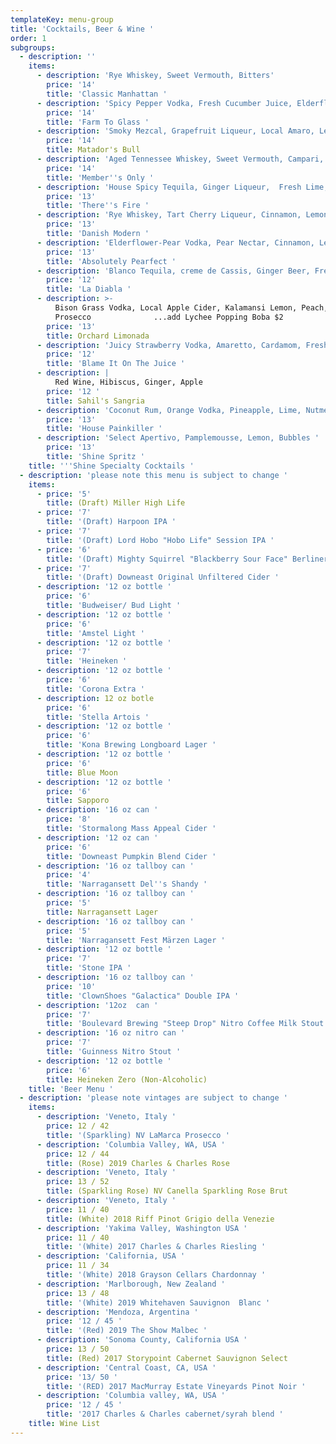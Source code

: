 ```yaml
---
templateKey: menu-group
title: 'Cocktails, Beer & Wine '
order: 1
subgroups:
  - description: ''
    items:
      - description: 'Rye Whiskey, Sweet Vermouth, Bitters'
        price: '14'
        title: 'Classic Manhattan '
      - description: 'Spicy Pepper Vodka, Fresh Cucumber Juice, Elderflower, Lemon '
        price: '14'
        title: 'Farm To Glass '
      - description: 'Smoky Mezcal, Grapefruit Liqueur, Local Amaro, Lemon, Orange Bitters '
        price: '14'
        title: Matador's Bull
      - description: 'Aged Tennessee Whiskey, Sweet Vermouth, Campari, Tart Cherry Liqueur '
        price: '14'
        title: 'Member''s Only '
      - description: 'House Spicy Tequila, Ginger Liqueur,  Fresh Lime, Agave '
        price: '13'
        title: 'There''s Fire '
      - description: 'Rye Whiskey, Tart Cherry Liqueur, Cinnamon, Lemon '
        price: '13'
        title: 'Danish Modern '
      - description: 'Elderflower-Pear Vodka, Pear Nectar, Cinnamon, Lemon '
        price: '13'
        title: 'Absolutely Pearfect '
      - description: 'Blanco Tequila, creme de Cassis, Ginger Beer, Fresh Lime '
        price: '12'
        title: 'La Diabla '
      - description: >-
          Bison Grass Vodka, Local Apple Cider, Kalamansi Lemon, Peach,
          Prosecco              ...add Lychee Popping Boba $2
        price: '13'
        title: Orchard Limonada
      - description: 'Juicy Strawberry Vodka, Amaretto, Cardamom, Fresh Lime '
        price: '12'
        title: 'Blame It On The Juice '
      - description: |
          Red Wine, Hibiscus, Ginger, Apple
        price: '12 '
        title: Sahil's Sangria
      - description: 'Coconut Rum, Orange Vodka, Pineapple, Lime, Nutmeg'
        price: '13'
        title: 'House Painkiller '
      - description: 'Select Apertivo, Pamplemousse, Lemon, Bubbles '
        price: '13'
        title: 'Shine Spritz '
    title: '''Shine Specialty Cocktails '
  - description: 'please note this menu is subject to change '
    items:
      - price: '5'
        title: (Draft) Miller High Life
      - price: '7'
        title: '(Draft) Harpoon IPA '
      - price: '7'
        title: '(Draft) Lord Hobo "Hobo Life" Session IPA '
      - price: '6'
        title: '(Draft) Mighty Squirrel "Blackberry Sour Face" Berliner Weisse '
      - price: '7'
        title: '(Draft) Downeast Original Unfiltered Cider '
      - description: '12 oz bottle '
        price: '6'
        title: 'Budweiser/ Bud Light '
      - description: '12 oz bottle '
        price: '6'
        title: 'Amstel Light '
      - description: '12 oz bottle '
        price: '7'
        title: 'Heineken '
      - description: '12 oz bottle '
        price: '6'
        title: 'Corona Extra '
      - description: 12 oz botle
        price: '6'
        title: 'Stella Artois '
      - description: '12 oz bottle '
        price: '6'
        title: 'Kona Brewing Longboard Lager '
      - description: '12 oz bottle '
        price: '6'
        title: Blue Moon
      - description: '12 oz bottle '
        price: '6'
        title: Sapporo
      - description: '16 oz can '
        price: '8'
        title: 'Stormalong Mass Appeal Cider '
      - description: '12 oz can '
        price: '6'
        title: 'Downeast Pumpkin Blend Cider '
      - description: '16 oz tallboy can '
        price: '4'
        title: 'Narragansett Del''s Shandy '
      - description: '16 oz tallboy can '
        price: '5'
        title: Narragansett Lager
      - description: '16 oz tallboy can '
        price: '5'
        title: 'Narragansett Fest Märzen Lager '
      - description: '12 oz bottle '
        price: '7'
        title: 'Stone IPA '
      - description: '16 oz tallboy can '
        price: '10'
        title: 'ClownShoes "Galactica" Double IPA '
      - description: '12oz  can '
        price: '7'
        title: 'Boulevard Brewing "Steep Drop" Nitro Coffee Milk Stout '
      - description: '16 oz nitro can '
        price: '7'
        title: 'Guinness Nitro Stout '
      - description: '12 oz bottle '
        price: '6'
        title: Heineken Zero (Non-Alcoholic)
    title: 'Beer Menu '
  - description: 'please note vintages are subject to change '
    items:
      - description: 'Veneto, Italy '
        price: 12 / 42
        title: '(Sparkling) NV LaMarca Prosecco '
      - description: 'Columbia Valley, WA, USA '
        price: 12 / 44
        title: (Rose) 2019 Charles & Charles Rose
      - description: 'Veneto, Italy '
        price: 13 / 52
        title: (Sparkling Rose) NV Canella Sparkling Rose Brut
      - description: 'Veneto, Italy '
        price: 11 / 40
        title: (White) 2018 Riff Pinot Grigio della Venezie
      - description: 'Yakima Valley, Washington USA '
        price: 11 / 40
        title: '(White) 2017 Charles & Charles Riesling '
      - description: 'California, USA '
        price: 11 / 34
        title: '(White) 2018 Grayson Cellars Chardonnay '
      - description: 'Marlborough, New Zealand '
        price: 13 / 48
        title: '(White) 2019 Whitehaven Sauvignon  Blanc '
      - description: 'Mendoza, Argentina '
        price: '12 / 45 '
        title: '(Red) 2019 The Show Malbec '
      - description: 'Sonoma County, California USA '
        price: 13 / 50
        title: (Red) 2017 Storypoint Cabernet Sauvignon Select
      - description: 'Central Coast, CA, USA '
        price: '13/ 50 '
        title: '(RED) 2017 MacMurray Estate Vineyards Pinot Noir '
      - description: 'Columbia valley, WA, USA '
        price: '12 / 45 '
        title: '2017 Charles & Charles cabernet/syrah blend '
    title: Wine List
---
```


